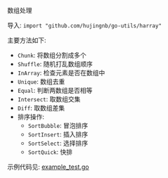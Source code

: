 数组处理 

导入: `import "github.com/hujingnb/go-utils/harray"`

主要方法如下: 

* `Chunk`:  将数组分割成多个
* `Shuffle`: 随机打乱数组顺序
* `InArray`: 检查元素是否在数组中
* `Unique`: 数组去重
* `Equal`: 判断两数组是否相等
* `Intersect`: 取数组交集
* `Diff`: 取数组差集
* 排序操作: 
  * `SortBubble`: 冒泡排序
  * `SortInsert`: 插入排序
  * `SortSelect`: 选择排序
  * `SortQuick`: 快排

示例代码见: [example_test.go](./example_test.go)